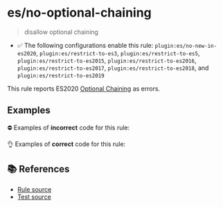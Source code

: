 # es/no-optional-chaining
> disallow optional chaining

- ✅ The following configurations enable this rule: `plugin:es/no-new-in-es2020`, `plugin:es/restrict-to-es3`, `plugin:es/restrict-to-es5`, `plugin:es/restrict-to-es2015`, `plugin:es/restrict-to-es2016`, `plugin:es/restrict-to-es2017`, `plugin:es/restrict-to-es2018`, and `plugin:es/restrict-to-es2019`

This rule reports ES2020 [Optional Chaining](https://github.com/tc39/proposal-optional-chaining) as errors.

## Examples

⛔ Examples of **incorrect** code for this rule:

<eslint-playground type="bad" code="/*eslint es/no-optional-chaining: error */
var x = a?.b
var x = a?.[b]
foo?.()
" />

👌 Examples of **correct** code for this rule:

<eslint-playground type="good" code="/*eslint es/no-optional-chaining: error */
var x = a != null ? a.b : undefined
var x = a && a.b
var x = a != null ? a[b] : undefined
var x = a && a[b]
foo && foo()
" />

## 📚 References

- [Rule source](https://github.com/mysticatea/eslint-plugin-es/blob/v4.0.0/lib/rules/no-optional-chaining.js)
- [Test source](https://github.com/mysticatea/eslint-plugin-es/blob/v4.0.0/tests/lib/rules/no-optional-chaining.js)
